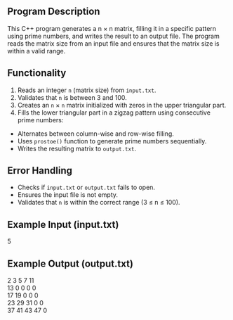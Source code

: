 ## Program Description
This C++ program generates a n × n matrix, filling it in a specific pattern using prime numbers, and writes the result to an output file. The program reads the matrix size from an input file and ensures that the matrix size is within a valid range.

## Functionality
1. Reads an integer `n` (matrix size) from `input.txt`.
2. Validates that `n` is between 3 and 100.
3. Creates an `n` × `n` matrix initialized with zeros in the upper triangular part.
4. Fills the lower triangular part in a zigzag pattern using consecutive prime numbers:
- Alternates between column-wise and row-wise filling.
- Uses `prostoe()` function to generate prime numbers sequentially.
- Writes the resulting matrix to `output.txt`.

## Error Handling
- Checks if `input.txt` or `output.txt` fails to open.
- Ensures the input file is not empty.
- Validates that `n` is within the correct range (3 ≤ n ≤ 100).

## Example Input (input.txt)
5

## Example Output (output.txt)
2   3  5  7 11  
13  0  0  0  0  
17 19  0  0  0  
23 29 31  0  0  
37 41 43 47  0  
